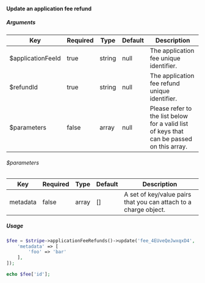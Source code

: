 #### Update an application fee refund

##### Arguments

<table>
    <thead>
        <th>Key</th>
        <th>Required</th>
        <th>Type</th>
        <th>Default</th>
        <th>Description</th>
    </thead>
    <tbody>
        <tr>
            <td>$applicationFeeId</td>
            <td>true</td>
            <td>string</td>
            <td>null</td>
            <td>The application fee unique identifier.</td>
        </tr>
        <tr>
            <td>$refundId</td>
            <td>true</td>
            <td>string</td>
            <td>null</td>
            <td>The application fee refund unique identifier.</td>
        </tr>
        <tr>
            <td>$parameters</td>
            <td>false</td>
            <td>array</td>
            <td>null</td>
            <td>Please refer to the list below for a valid list of keys that can be passed on this array.</td>
        </tr>
    </tbody>
</table>

###### $parameters

<table>
    <thead>
        <th>Key</th>
        <th>Required</th>
        <th>Type</th>
        <th>Default</th>
        <th>Description</th>
    </thead>
    <tbody>
        <tr>
            <td>metadata</td>
            <td>false</td>
            <td>array</td>
            <td>[]</td>
            <td>A set of key/value pairs that you can attach to a charge object.</td>
        </tr>
    </tbody>
</table>

##### Usage

```php
$fee = $stripe->applicationFeeRefunds()->update('fee_4EUveQeJwxqxD4', 'fr_5jSKUTcb2ZkbRA', [
    'metadata' => [
        'foo' => 'bar'
    ],
]);

echo $fee['id'];
```
